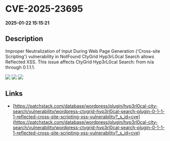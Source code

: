 # CVE-2025-23695

**2025-01-22 15:15:21**

## Description
Improper Neutralization of Input During Web Page Generation ('Cross-site Scripting') vulnerability in NotFound CtyGrid Hyp3rL0cal Search allows Reflected XSS. This issue affects CtyGrid Hyp3rL0cal Search: from n/a through 0.1.1.1.

![](https://img.shields.io/static/v1?label=Score&message=7.1&color=red)
![](https://img.shields.io/static/v1?label=Severity&message=HIGH&color=red)
![](https://img.shields.io/static/v1?label=CWE&message=XSS&color=green)

## Links
- [https://patchstack.com/database/wordpress/plugin/hyp3rl0cal-city-search/vulnerability/wordpress-ctygrid-hyp3rl0cal-search-plugin-0-1-1-1-reflected-cross-site-scripting-xss-vulnerability?_s_id=cve](https://patchstack.com/database/wordpress/plugin/hyp3rl0cal-city-search/vulnerability/wordpress-ctygrid-hyp3rl0cal-search-plugin-0-1-1-1-reflected-cross-site-scripting-xss-vulnerability?_s_id=cve)
